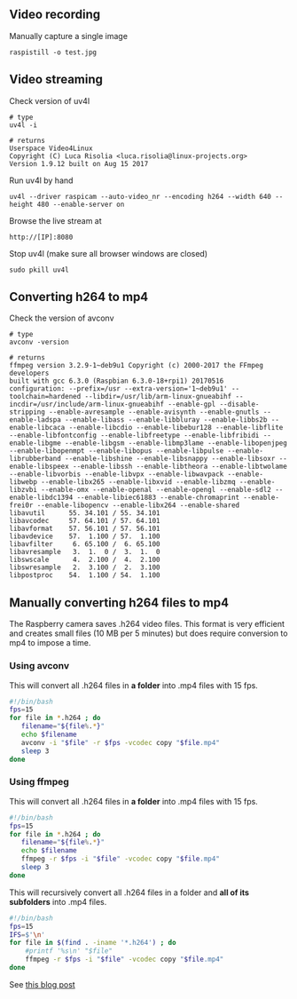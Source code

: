 ## Video recording

Manually capture a single image

```
raspistill -o test.jpg
```

## Video streaming

Check version of uv4l

	# type
	uv4l -i
	
	# returns
	Userspace Video4Linux
	Copyright (C) Luca Risolia <luca.risolia@linux-projects.org>
	Version 1.9.12 built on Aug 15 2017


Run uv4l by hand

```
uv4l --driver raspicam --auto-video_nr --encoding h264 --width 640 --height 480 --enable-server on
```

Browse the live stream at

```
http://[IP]:8080
```

Stop uv4l (make sure all browser windows are closed)

```
sudo pkill uv4l
```

## Converting h264 to mp4

Check the version of avconv

	# type
	avconv -version

	# returns
	ffmpeg version 3.2.9-1~deb9u1 Copyright (c) 2000-2017 the FFmpeg developers
	built with gcc 6.3.0 (Raspbian 6.3.0-18+rpi1) 20170516
	configuration: --prefix=/usr --extra-version='1~deb9u1' --toolchain=hardened --libdir=/usr/lib/arm-linux-gnueabihf --incdir=/usr/include/arm-linux-gnueabihf --enable-gpl --disable-stripping --enable-avresample --enable-avisynth --enable-gnutls --enable-ladspa --enable-libass --enable-libbluray --enable-libbs2b --enable-libcaca --enable-libcdio --enable-libebur128 --enable-libflite --enable-libfontconfig --enable-libfreetype --enable-libfribidi --enable-libgme --enable-libgsm --enable-libmp3lame --enable-libopenjpeg --enable-libopenmpt --enable-libopus --enable-libpulse --enable-librubberband --enable-libshine --enable-libsnappy --enable-libsoxr --enable-libspeex --enable-libssh --enable-libtheora --enable-libtwolame --enable-libvorbis --enable-libvpx --enable-libwavpack --enable-libwebp --enable-libx265 --enable-libxvid --enable-libzmq --enable-libzvbi --enable-omx --enable-openal --enable-opengl --enable-sdl2 --enable-libdc1394 --enable-libiec61883 --enable-chromaprint --enable-frei0r --enable-libopencv --enable-libx264 --enable-shared
	libavutil      55. 34.101 / 55. 34.101
	libavcodec     57. 64.101 / 57. 64.101
	libavformat    57. 56.101 / 57. 56.101
	libavdevice    57.  1.100 / 57.  1.100
	libavfilter     6. 65.100 /  6. 65.100
	libavresample   3.  1.  0 /  3.  1.  0
	libswscale      4.  2.100 /  4.  2.100
	libswresample   2.  3.100 /  2.  3.100
	libpostproc    54.  1.100 / 54.  1.100



## Manually converting h264 files to mp4

The Raspberry camera saves .h264 video files. This format is very efficient and creates small files (10 MB per 5 minutes) but does require conversion to mp4 to impose a time.

### Using avconv

This will convert all .h264 files in **a folder** into .mp4 files with 15 fps.

```bash
#!/bin/bash
fps=15
for file in *.h264 ; do
   filename="${file%.*}"
   echo $filename
   avconv -i "$file" -r $fps -vcodec copy "$file.mp4"
   sleep 3
done
```

### Using ffmpeg

This will convert all .h264 files in **a folder** into .mp4 files with 15 fps.

```bash
#!/bin/bash
fps=15
for file in *.h264 ; do
   filename="${file%.*}"
   echo $filename
   ffmpeg -r $fps -i "$file" -vcodec copy "$file.mp4"
   sleep 3
done
```

This will recursively convert all .h264 files in a folder and **all of its subfolders** into .mp4 files.

```bash
#!/bin/bash
fps=15
IFS=$'\n'
for file in $(find . -iname '*.h264') ; do
	#printf '%s\n' "$file"
	ffmpeg -r $fps -i "$file" -vcodec copy "$file.mp4"
done
```

See [this blog post][6]




[6]: http://blog.cudmore.io/post/2017/11/01/libav-for-ffmpeg/

